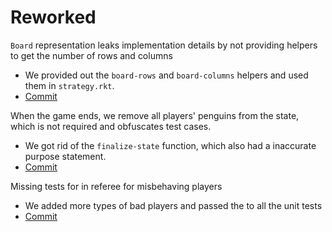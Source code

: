 # Reworked
`Board` representation leaks implementation details by not providing helpers to get the number of rows and columns
   - We provided out the `board-rows` and `board-columns` helpers and used them in `strategy.rkt`.
   - [Commit](https://github.ccs.neu.edu/CS4500-F20/kilgore/commit/33d3330aa472c1b3354246aa06c503dd2ae299c2)

When the game ends, we remove all players' penguins from the state, which is not required and obfuscates test cases.
  - We got rid of the `finalize-state` function, which also had a inaccurate purpose statement.
  - [Commit](https://github.ccs.neu.edu/CS4500-F20/kilgore/commit/951a5e03c24750becd5fd55ddbc326d5a3140c12)

Missing tests for in referee for misbehaving players
  - We added more types of bad players and passed the to all the unit tests
  - [Commit](https://github.ccs.neu.edu/CS4500-F20/kilgore/commit/6553c6d4c8066eedd3eb55ee4f4fbc52e80bfa29)